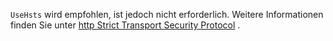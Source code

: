 `UseHsts` wird empfohlen, ist jedoch nicht erforderlich. Weitere Informationen finden Sie unter [http Strict Transport Security Protocol](xref:security/enforcing-ssl#http-strict-transport-security-protocol-hsts) .
